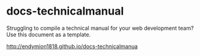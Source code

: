 # docs-technicalmanual
Struggling to compile a technical manual for your web development team? Use this document as a template.

http://endymion1818.github.io/docs-technicalmanua
